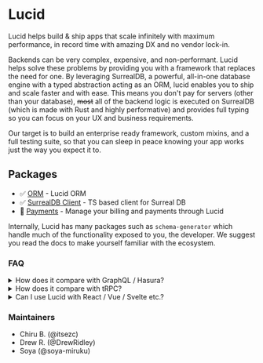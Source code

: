 # Lucid

Lucid helps build & ship apps that scale infinitely with maximum performance, in record time with amazing DX and no vendor lock-in.

Backends can be very complex, expensive, and non-performant. Lucid helps solve these problems by providing you with a framework that replaces the need for one. By leveraging SurrealDB, a powerful, all-in-one database engine with a typed abstraction acting as an ORM, lucid enables you to ship and scale faster and with ease. This means you don't pay for servers (other than your database), ~~most~~ all of the backend logic is executed on SurrealDB (which is made with Rust and highly performative) and provides full typing so you can focus on your UX and business requirements.

Our target is to build an enterprise ready framework, custom mixins, and a full testing suite, so that you can sleep in peace knowing your app works just the way you expect it to.

## Packages

- ✅ [ORM](https://github.com/itsezc/lucid/tree/master/libs/orm) - Lucid ORM
- ✅ [SurrealDB Client](https://github.com/itsezc/lucid/tree/master/libs/surreal) - TS based client for Surreal DB
- 🚧 [Payments](https://github.com/itsezc/lucid/tree/master/libs/payments) - Manage your billing and payments through Lucid

Internally, Lucid has many packages such as `schema-generator` which handle much of the functionality exposed to you, the developer. We suggest you read the docs to make yourself familiar with the ecosystem.

### FAQ
<details>
	<summary>How does it compare with GraphQL / Hasura?</summary>

	With GraphQL you would have to write a backend, unless you are using a service such as Hasura (which is a layer on top of your DB - incurring additional costs) and types would have to be generated on every build, this could lead to runtime issues if not setup properly and there is an overhead for GraphQL, as well as limited functionality that is limited by the GraphQL spec.

	Still, GraphQL can be a great solution and we advice you do your own research to make the right decision.
</details>

<details>
	<summary>How does it compare with tRPC?</summary>

	tRPC is relatively a new library, which limits you by having you write a backend and forces you to use Node on the backend.

	Still, tRPC can be a great solution and we advice you do your own research to make the right decision.
</details>


<details>
	<summary>Can I use Lucid with React / Vue / Svelte etc.?</summary>

	Lucid is framework agnostic, meaning you can use it with React, Vue, Svelte, Angular or your framework of choice. We intend to provide packages for popular frameworks such as svelte, down the line.
</details>

### Maintainers

- Chiru B. (@itsezc)
- Drew R. (@DrewRidley)
- Soya (@soya-miruku)